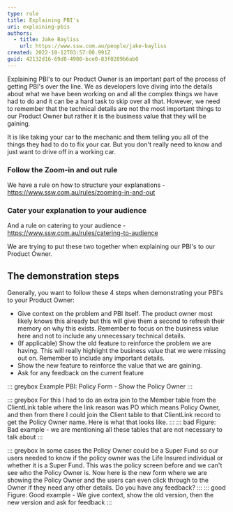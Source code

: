 ```yaml
---
type: rule
title: Explaining PBI's
uri: explaining-pbis
authors:
  - title: Jake Bayliss
    url: https://www.ssw.com.au/people/jake-bayliss
created: 2022-10-12T03:57:00.991Z
guid: 42132d16-69d8-4900-bce0-83f0209b6ab0
---
```

Explaining PBI's to our Product Owner is an important part of the process of getting PBI's over the line. We as developers love diving into the details about what we have been working on and all the complex things we have had to do and it can be a hard task to skip over all that. However, we need to remember that the technical details are not the most important things to our Product Owner but rather it is the business value that they will be gaining.

<!--endintro-->

It is like taking your car to the mechanic and them telling you all of the things they had to do to fix your car. But you don't really need to know and just want to drive off in a working car.

### Follow the Zoom-in and out rule

We have a rule on how to structure your explanations - https://www.ssw.com.au/rules/zooming-in-and-out

### Cater your explanation to your audience

And a rule on catering to your audience - https://www.ssw.com.au/rules/catering-to-audience

We are trying to put these two together when explaining our PBI's to our Product Owner.

## The demonstration steps

Generally, you want to follow these 4 steps when demonstrating your PBI's to your Product Owner:
* Give context on the problem and PBI itself. The product owner most likely knows this already but this will give them a second to refresh their memory on why this exists. Remember to focus on the business value here and not to include any unnecessary technical details.
* (If applicable) Show the old feature to reinforce the problem we are having. This will really highlight the business value that we were missing out on. Remember to include any important details.
* Show the new feature to reinforce the value that we are gaining.
* Ask for any feedback on the current feature

::: greybox
Example PBI:
Policy Form - Show the Policy Owner
:::

::: greybox
For this I had to do an extra join to the Member table from the ClientLink table where the link reason was PO which means Policy Owner, and then from there I could join the Client table to that ClientLink record to get the Policy Owner name.
Here is what that looks like.
:::
::: bad 
Figure: Bad example - we are mentioning all these tables that are not necessary to talk about
:::

::: greybox
In some cases the Policy Owner could be a Super Fund so our users needed to know if the policy owner was the Life Insured individual or whether it is a Super Fund.
This was the policy screen before and we can't see who the Policy Owner is.
Now here is the new form where we are showing the Policy Owner and the users can even click through to the Owner if they need any other details.
Do you have any feedback?
:::
::: good
Figure: Good example - We give context, show the old version, then the new version and ask for feedback
:::
